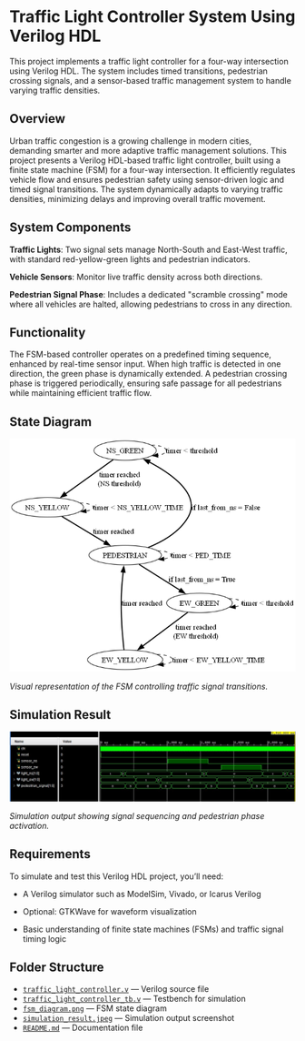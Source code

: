 # Traffic Light Controller System Using Verilog HDL
This project implements a traffic light controller for a four-way intersection using Verilog HDL. The system includes timed transitions, pedestrian crossing signals, and a sensor-based traffic management system to handle varying traffic densities.

## Overview
Urban traffic congestion is a growing challenge in modern cities, demanding smarter and more adaptive traffic management solutions. This project presents a Verilog HDL-based traffic light controller, built using a finite state machine (FSM) for a four-way intersection. It efficiently regulates vehicle flow and ensures pedestrian safety using sensor-driven logic and timed signal transitions. The system dynamically adapts to varying traffic densities, minimizing delays and improving overall traffic movement.

## System Components
**Traffic Lights**: Two signal sets manage North-South and East-West traffic, with standard red-yellow-green lights and pedestrian indicators.

**Vehicle Sensors**: Monitor live traffic density across both directions.

**Pedestrian Signal Phase**: Includes a dedicated "scramble crossing" mode where all vehicles are halted, allowing pedestrians to cross in any direction.

## Functionality
The FSM-based controller operates on a predefined timing sequence, enhanced by real-time sensor input. When high traffic is detected in one direction, the green phase is dynamically extended. A pedestrian crossing phase is triggered periodically, ensuring safe passage for all pedestrians while maintaining efficient traffic flow.


## State Diagram
![State Diagram](fsm_diagram.png)

_Visual representation of the FSM controlling traffic signal transitions._

## Simulation Result
![Simulation Result](simulation_result.jpeg)

_Simulation output showing signal sequencing and pedestrian phase activation._

## Requirements
To simulate and test this Verilog HDL project, you’ll need:
- A Verilog simulator such as ModelSim, Vivado, or Icarus Verilog

- Optional: GTKWave for waveform visualization

- Basic understanding of finite state machines (FSMs) and traffic signal timing logic

 ## Folder Structure
- [`traffic_light_controller.v`](./traffic_light_controller.v)       — Verilog source file
- [`traffic_light_controller_tb.v`](./traffic_light_controller_tb.v) — Testbench for simulation
- [`fsm_diagram.png`](./fsm_diagram.png)                             — FSM state diagram
- [`simulation_result.jpeg`](./simulation_result.jpeg)               — Simulation output screenshot
- [`README.md`](./README.md)                                         — Documentation file


 
